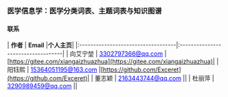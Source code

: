 ### 医学信息学：医学分类词表、主题词表与知识图谱



#### 联系

| **作者** | **Email** |**个人主页**|
|:-----------------------------------|:-----------------------------------|
| 向艾宁堃 | <a style="color: blue; text-decoration: underline;">3302797366\@qq.com</a> |[https://gitee.com/xiangaizhuazhua](https://gitee.com/xiangaizhuazhua)|
| 阳钰熙 | <a style="color: blue; text-decoration: underline;">15364051195\@163.com</a> |[https://github.com/Exceret](https://github.com/Exceret)|
| 董志颖 | <a style="color: blue; text-decoration: underline;">2163443744\@qq.com</a> ||
| 杜丽萍 | <a style="color: blue; text-decoration: underline;">3290989459\@qq.com</a> ||